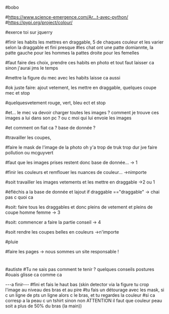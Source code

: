#bobo

#https://www.science-emergence.com/Ar...t-avec-python/
#https://pypi.org/project/colour/

#exerce toi sur jquerry

#finir les habits les mettres en draggable, 5 de chaques couleur et les varier selon la draggable et fini presque
#les chat ont une patte domiannte, la patte gauche pour les hommes la pattes droite pour les femelles






#faut faire des choix, prendre ces habits en photo et tout faut laisser ca sinon j'aurai jms le temps

#mettre la figure du mec avec les habits laisse ca aussi


#ok juste faire: ajout vetement, les mettre en draggable, quelques coupe mec et stop 

#quelquesvetement rouge, vert, bleu ect et stop

#et... le mec va devoir charger toutes les images ? comment je trouve ces images a lui dans son pc ? ou c moi qui lui envoie les images

#et comment on fiat ca ? base de donnée ?



#travailler les coupes,

#faire le mask de l'image de la photo oh y'a trop de truk trop dur jve faire pollution ou mcguyvert 

#faut que les images prises restent donc base de donnée... -> 1

#finir les couleurs et remflouer les nuances de couleur... ->nimporte

#soit travailler les images vetements et les mettre en draggable ->2 ou 1

#éfléchis a la base de donnée et lajout if draggable =="draggable"  -> chai pas c quoi ca   

#soit: faire tous les draggables et donc pleins de vetement et pleins de coupe homme femme -> 3

#soit: commencer a faire la partie conseil -> 4

#soit  rendre les coupes belles en couleurs ->n'importe



#pluie

#faire les pages -> nous sommes un site responsable !
#

#autiste
#Tu ne sais pas comment te tenir ? quelques conseils postures
#ouais glisse ca comme ca




---a finir---
#fini et fais le haut bas (skin detector via la figure tu crop l'image au niveau des bras et au pire
#tu fais un détourage avec les mask, si c un ligne de pts un ligne alors c le bras, et tu regardes la couleur 
#si ca corresp a la peau c un tshirt sinon non ATTENTION il faut que couleur peau soit a plus de 50% du bras (la main))




